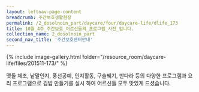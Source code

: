 ```yaml
--- 
layout: leftnav-page-content 
breadcrumb: 주간보호생활현장 
permalink: /2_dosolnoin_part/daycare/four/daycare-life/dlife_173
title: 10월_4주_주간보호_어르신들의_프로그램_사진_입니다.
collection_name: 2_dosolnoin_part
second_nav_title: '주간보호센터안내' 
---
```

{% include image-gallery.html folder="/resource_room/daycare-life/files/201511-173/" %}




맷돌 체조, 낱말인지, 풍선공예, 인지활동, 구슬꿰기, 만다라 등의 다양한 프로그램과 요리 프로그램으로 김밥 만들기를 실시 하여 어르신들 모두 맛있게 드셨습니다.






